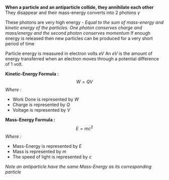 **When a particle and an antiparticle collide, they annihilate each other**
They disappear and their mass-energy converts into 2 photons $\gamma$ 

These photons are very high energy - *Equal to the sum of mass-energy and kinetic energy of the particles.*
*One photon conserves charge and mass/energy and the second photon conserves momentum*
If enough energy is released then new particles can be produced for a very short period of time

Particle energy is measured in electron volts $eV$
An $eV$ is the amount of energy transferred when an electron moves through a potential difference of 1 volt.

**Kinetic-Energy Formula :**$$W=QV$$*Where :*
- Work Done is represented by $W$
- Charge is represented by $Q$
- Voltage is represented by $V$

**Mass-Energy Formula :**$$E=mc^{2}$$*Where :*
- Mass-Energy is represented by $E$
- Mass is represented by $m$
- The speed of light is represented by $c$

*Note an antiparticle have the same Mass-Energy as its corresponding particle*